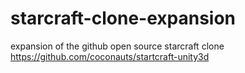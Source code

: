 # starcraft-clone-expansion
expansion of the github open source starcraft clone https://github.com/coconauts/startcraft-unity3d
